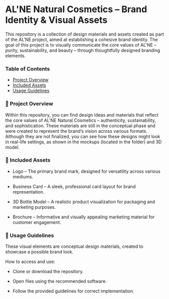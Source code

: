 # AL'NE Natural Cosmetics – Brand Identity & Visual Assets

This repository is a collection of design materials and assets created as part of the AL'NE project, aimed at establishing a cohesive brand identity. The goal of this project is to visually communicate the core values of AL'NE – purity, sustainability, and beauty – through thoughtfully designed branding elements.

### Table of Contents  
- [Project Overview](#-project-overview)  
- [Included Assets](#-included-assets)  
- [Usage Guidelines](#-usage-guidelines) 

### 📌 Project Overview

Within this repository, you can find design ideas and materials that reflect the core values of AL'NE Natural Cosmetics – authenticity, sustainability, and sophistication. These materials are still in the conceptual phase and were created to represent the brand’s vision across various formats. Although they are not finalized, you can see how these designs might look in real-life settings, as shown in the mockups (located in the folder) and 3D model.



### 🎨 Included Assets

- Logo – The primary brand mark, designed for versatility across various mediums.

- Business Card – A sleek, professional card layout for brand representation.

- 3D Bottle Model – A realistic product visualization for packaging and marketing purposes.

- Brochure – Informative and visually appealing marketing material for customer engagement.




### 🔗 Usage Guidelines

These visual elements are conceptual design materials, created to showcase a possible brand look.

How to access and use:

- Clone or download the repository.

- Open files using the recommended software.

- Follow the provided guidelines for correct implementation.

